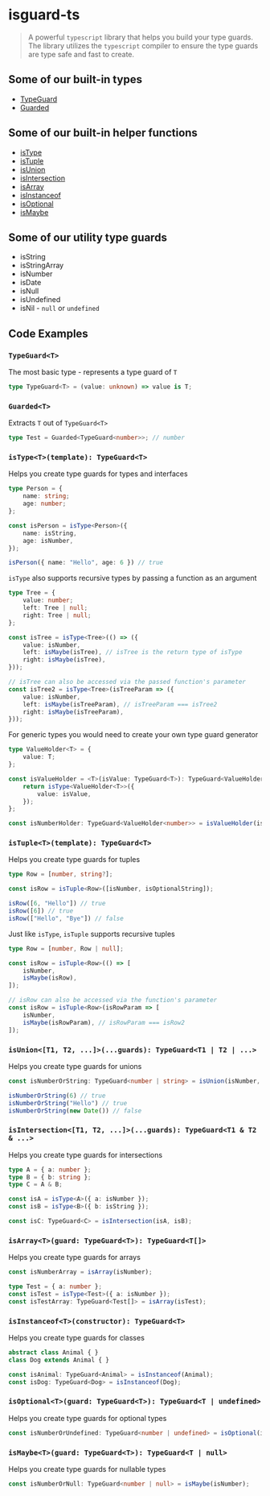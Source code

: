 # isguard-ts
>A powerful `typescript` library that helps you build your type guards.<br/>
The library utilizes the `typescript` compiler to ensure the type guards are type safe and fast to create.

## Some of our built-in types
+ [TypeGuard](#type-guard)
+ [Guarded](#guarded)

## Some of our built-in helper functions
+ [isType](#is-type)
+ [isTuple](#is-tuple)
+ [isUnion](#is-union)
+ [isIntersection](#is-intersection)
+ [isArray](#is-array)
+ [isInstanceof](#is-instanceof)
+ [isOptional](#is-optional)
+ [isMaybe](#is-maybe)

## Some of our utility type guards
+ isString
+ isStringArray
+ isNumber
+ isDate
+ isNull
+ isUndefined
+ isNil - `null` or `undefined`

## Code Examples

### <span id="type-guard" ></span>
### `TypeGuard<T>`
The most basic type - represents a type guard of `T`
```typescript
type TypeGuard<T> = (value: unknown) => value is T;
```

### <span id="guarded" ></span>
### `Guarded<T>`
Extracts `T` out of `TypeGuard<T>`
```typescript
type Test = Guarded<TypeGuard<number>>; // number
```

### <span id="is-type" ></span>
### `isType<T>(template): TypeGuard<T>`
Helps you create type guards for types and interfaces
```typescript
type Person = {
	name: string;
	age: number;
};

const isPerson = isType<Person>({
	name: isString,
	age: isNumber,
});

isPerson({ name: "Hello", age: 6 }) // true
```

`isType` also supports recursive types by passing a function as an argument
```typescript
type Tree = {
	value: number;
	left: Tree | null;
	right: Tree | null;
};

const isTree = isType<Tree>(() => ({
	value: isNumber,
	left: isMaybe(isTree), // isTree is the return type of isType
	right: isMaybe(isTree),
}));

// isTree can also be accessed via the passed function's parameter
const isTree2 = isType<Tree>(isTreeParam => ({
	value: isNumber,
	left: isMaybe(isTreeParam), // isTreeParam === isTree2
	right: isMaybe(isTreeParam),
}));
```

For generic types you would need to create your own type guard generator
```typescript
type ValueHolder<T> = {
	value: T;
};

const isValueHolder = <T>(isValue: TypeGuard<T>): TypeGuard<ValueHolder<T>> => {
	return isType<ValueHolder<T>>({
		value: isValue,
	});
};

const isNumberHolder: TypeGuard<ValueHolder<number>> = isValueHolder(isNumber);
```
### <span id="is-tuple" ></span>
### `isTuple<T>(template): TypeGuard<T>`
Helps you create type guards for tuples
```typescript
type Row = [number, string?];

const isRow = isTuple<Row>([isNumber, isOptionalString]);

isRow([6, "Hello"]) // true
isRow([6]) // true
isRow(["Hello", "Bye"]) // false
```

Just like `isType`, `isTuple` supports recursive tuples
```typescript
type Row = [number, Row | null];

const isRow = isTuple<Row>(() => [
	isNumber,
	isMaybe(isRow),
]);

// isRow can also be accessed via the function's parameter
const isRow = isTuple<Row>(isRowParam => [
	isNumber,
	isMaybe(isRowParam), // isRowParam === isRow2
]);
```

### <span id="is-union" ></span>
### `isUnion<[T1, T2, ...]>(...guards): TypeGuard<T1 | T2 | ...>`
Helps you create type guards for unions
```typescript
const isNumberOrString: TypeGuard<number | string> = isUnion(isNumber, isString);

isNumberOrString(6) // true
isNumberOrString("Hello") // true
isNumberOrString(new Date()) // false
```

### <span id="is-intersection" ></span>
### `isIntersection<[T1, T2, ...]>(...guards): TypeGuard<T1 & T2 & ...>`
Helps you create type guards for intersections
```typescript
type A = { a: number };
type B = { b: string };
type C = A & B;

const isA = isType<A>({ a: isNumber });
const isB = isType<B>({ b: isString });

const isC: TypeGuard<C> = isIntersection(isA, isB);
```

### <span id="is-array" ></span>
### `isArray<T>(guard: TypeGuard<T>): TypeGuard<T[]>`
Helps you create type guards for arrays
```typescript
const isNumberArray = isArray(isNumber);

type Test = { a: number };
const isTest = isType<Test>({ a: isNumber });
const isTestArray: TypeGuard<Test[]> = isArray(isTest);
```

### <span id="is-instanceof" ></span>
### `isInstanceof<T>(constructor): TypeGuard<T>`
Helps you create type guards for classes
```typescript
abstract class Animal { }
class Dog extends Animal { }

const isAnimal: TypeGuard<Animal> = isInstanceof(Animal);
const isDog: TypeGuard<Dog> = isInstanceof(Dog);
```

### <span id="is-optional" ></span>
### `isOptional<T>(guard: TypeGuard<T>): TypeGuard<T | undefined>`
Helps you create type guards for optional types
```typescript
const isNumberOrUndefined: TypeGuard<number | undefined> = isOptional(isNumber);
```

### <span id="is-maybe" ></span>
### `isMaybe<T>(guard: TypeGuard<T>): TypeGuard<T | null>`
Helps you create type guards for nullable types
```typescript
const isNumberOrNull: TypeGuard<number | null> = isMaybe(isNumber);
```
